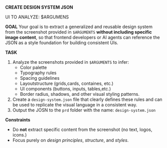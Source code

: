 **CREATE DESIGN SYSTEM JSON**

UI TO ANALYZE: $ARGUMENS

**GOAL**
Your goal is to extract a generalized and reusable design system from the screenshot  provided in `$ARGUMENTS` **without including specific image content**, so that frontend developers or AI agents can reference the JSON as a style foundation for building consistent UIs.

**TASK**

1. Analyze the screenshots provided in `$ARGUMENTS` to infer:
    - Color palette
    - Typography rules
    - Spacing guidelines
    - Layoutstructure (grids,cards, containes, etc.)
    - UI components (buttons, inputs, tables,etc.)
    - Border radius, shadows, and other visual styling patterns.
2. Create a `design-system.json` file that clearly defines these rules and can be used to replicate the visual language in a consistent way.
3. Output the JOSN to the `prd` folder with the name: `design-system.json`

**Constraints** 
- Do **not** extract specific content from the screenshot (no text, logos, icons.)
- Focus purely on *design principles*, *structure*, and *styles*.
